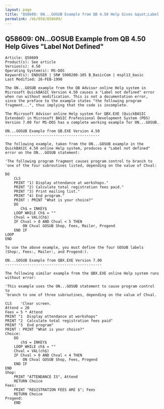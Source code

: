 ```yaml
---
layout: page
title: "Q58609: ON...GOSUB Example from QB 4.50 Help Gives &quot;Label Not Defined&quot;"
permalink: /kb/058/Q58609/
---
```


## Q58609: ON...GOSUB Example from QB 4.50 Help Gives &quot;Label Not Defined&quot;

	Article: Q58609
	Product(s): See article
	Version(s): 4.50
	Operating System(s): MS-DOS
	Keyword(s): ENDUSER | SR# S900208-105 B_BasicCom | mspl13_basic
	Last Modified: 26-FEB-1990
	
	The ON...GOSUB example from the QB Advisor online Help system in
	Microsoft QuickBASIC Version 4.50 causes a "Label not defined" error
	when run without modification. This is not a documentation error,
	since the preface to the example states "the following program
	fragment...", thus implying that the code is incomplete.
	
	The Microsoft Advisor online Help system for QBX.EXE (QuickBASIC
	Extended) in Microsoft BASIC Professional Development System (PDS)
	Version 7.00 for MS-DOS has a complete working example for ON...GOSUB.
	
	ON...GOSUB Example from QB.EXE Version 4.50
	-------------------------------------------
	
	The following example, taken from the ON...GOSUB example in the
	QuickBASIC 4.50 online Help system, produces a "Label not defined"
	error on the ON...GOSUB statement:
	
	'The following program fragment causes program control to branch to
	'one of the four subroutines listed, depending on the value of Chval:
	
	DO
	    CLS
	    PRINT "1) Display attendance at workshops."
	    PRINT "2) Calculate total registration fees paid."
	    PRINT "3) Print mailing list."
	    PRINT "4) End program."
	    PRINT : PRINT "What is your choice?"
	    DO
	       Ch$ = INKEY$
	    LOOP WHILE Ch$ = ""
	    Chval = VAL(Ch$)
	    IF Chval > 0 AND Chval < 5 THEN
	        ON Chval GOSUB Shop, Fees, Mailer, Progend
	    END IF
	LOOP
	END
	
	To use the above example, you must define the four GOSUB labels
	(Shop:, Fees:, Mailer:, and Progend:).
	
	ON...GOSUB Example from QBX.EXE Version 7.00
	--------------------------------------------
	
	The following similar example from the QBX.EXE online Help system runs
	without error:
	
	'This example uses the ON...GOSUB statement to cause program control to
	'branch to one of three subroutines, depending on the value of Chval.
	
	CLS    'Clear screen.
	Attend = 20
	Fees = 5 * Attend
	PRINT "1  Display attendance at workshops"
	PRINT "2  Calculate total registration fees paid"
	PRINT "3  End program"
	PRINT : PRINT "What is your choice?"
	Choice:
	    DO
	       ch$ = INKEY$
	    LOOP WHILE ch$ = ""
	    Chval = VAL(ch$)
	    IF Chval > 0 AND Chval < 4 THEN
	        ON Chval GOSUB Shop, Fees, Progend
	    END IF
	END
	Shop:
	    PRINT "ATTENDANCE IS", Attend
	    RETURN Choice
	Fees:
	    PRINT "REGISTRATION FEES ARE $"; Fees
	    RETURN Choice
	Progend:
	    END
